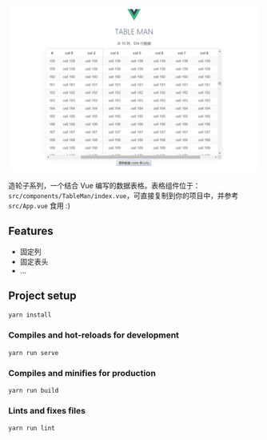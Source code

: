 ![preview.png](preview.png)

造轮子系列，一个结合 Vue 编写的数据表格。表格组件位于：`src/components/TableMan/index.vue`，可直接复制到你的项目中，并参考 `src/App.vue` 食用 :)

## Features

- 固定列
- 固定表头
- ...

## Project setup
```
yarn install
```

### Compiles and hot-reloads for development
```
yarn run serve
```

### Compiles and minifies for production
```
yarn run build
```

### Lints and fixes files
```
yarn run lint
```

